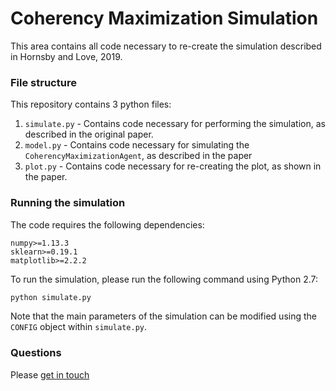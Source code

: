 # Coherency Maximization Simulation

This area contains all code necessary to re-create the simulation described in Hornsby and Love, 2019.

### File structure

This repository contains 3 python files:

1. `simulate.py` - Contains code necessary for performing the simulation, as described in the original paper.
2. `model.py` - Contains code necessary for simulating the `CoherencyMaximizationAgent`, as described in the paper
3. `plot.py` - Contains code necessary for re-creating the plot, as shown in the paper.

### Running the simulation

The code requires the following dependencies:

```
numpy>=1.13.3
sklearn>=0.19.1
matplotlib>=2.2.2
```

To run the simulation, please run the following command using Python 2.7:

```bash
python simulate.py
```

Note that the main parameters of the simulation can be modified using the `CONFIG` object within `simulate.py`.

### Questions

Please [get in touch](mailto:adamnhornsby@gmail.com)